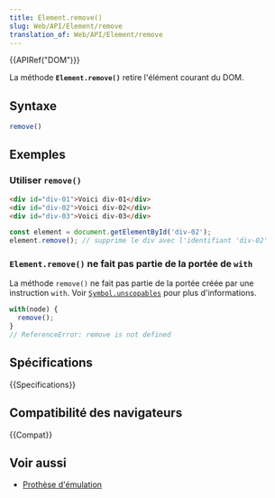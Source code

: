 ```yaml
---
title: Element.remove()
slug: Web/API/Element/remove
translation_of: Web/API/Element/remove
---
```


{{APIRef("DOM")}}

La méthode **`Element.remove()`** retire l'élément courant du DOM.

## Syntaxe

```js
remove()
```

## Exemples

### Utiliser `remove()`

```html
<div id="div-01">Voici div-01</div>
<div id="div-02">Voici div-02</div>
<div id="div-03">Voici div-03</div>
```

```js
const element = document.getElementById('div-02');
element.remove(); // supprime le div avec l'identifiant 'div-02'
```

### `Element.remove()` ne fait pas partie de la portée de `with`

La méthode `remove()` ne fait pas partie de la portée créée par une instruction `with`. Voir [`Symbol.unscopables`](/fr/docs/Web/JavaScript/Reference/Global_Objects/Symbol/unscopables) pour plus d'informations.

```js
with(node) {
  remove();
}
// ReferenceError: remove is not defined
```

## Spécifications

{{Specifications}}

## Compatibilité des navigateurs

{{Compat}}

## Voir aussi

- [Prothèse d'émulation](https://github.com/chenzhenxi/element-remove)
